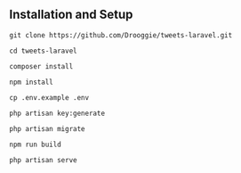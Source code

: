 ## Installation and Setup
```
git clone https://github.com/Drooggie/tweets-laravel.git
```
```
cd tweets-laravel
```
```
composer install
```
```
npm install
```
```
cp .env.example .env
```
```
php artisan key:generate
```
```
php artisan migrate
```
```
npm run build
```
```
php artisan serve
```